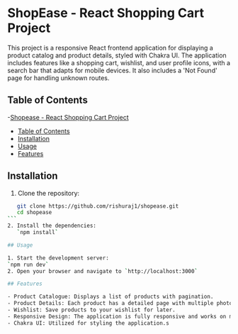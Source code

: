 # ShopEase - React Shopping Cart Project

This project is a responsive React frontend application for displaying a product catalog and product details, styled with Chakra UI. The application includes features like a shopping cart, wishlist, and user profile icons, with a search bar that adapts for mobile devices. It also includes a 'Not Found' page for handling unknown routes.

## Table of Contents

-[Shopease - React Shopping Cart Project](#shopease---react-shopping-cart-project)
- [Table of Contents](#table-of-contents)
- [Installation](#installation)
- [Usage](#usage)
- [Features](#features)

## Installation

1. Clone the repository:
````sh
   git clone https://github.com/rishuraj1/shopease.git
   cd shopease
```
2. Install the dependencies:
   `npm install`

## Usage

1. Start the development server:
`npm run dev`
2. Open your browser and navigate to `http://localhost:3000`

## Features

- Product Catalogue: Displays a list of products with pagination.
- Product Details: Each product has a detailed page with multiple photos, price, description, and a button to inquire on WhatsApp.
- Wishlist: Save products to your wishlist for later.
- Responsive Design: The application is fully responsive and works on mobile devices.
- Chakra UI: Utilized for styling the application.s
